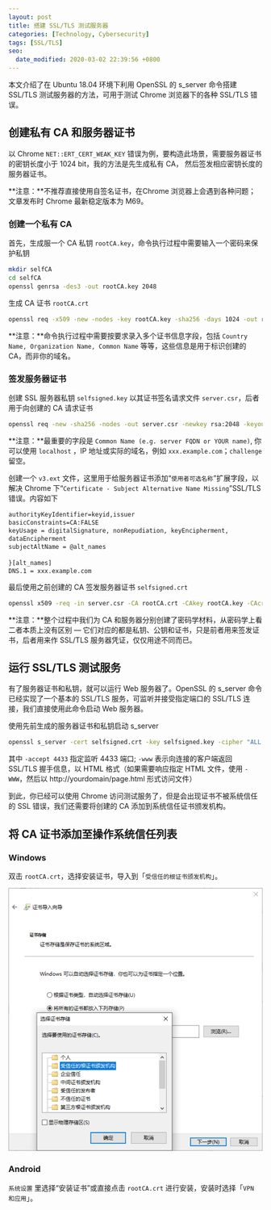```yaml
---
layout: post
title: 搭建 SSL/TLS 测试服务器
categories: [Technology, Cybersecurity]
tags: [SSL/TLS]
seo:
  date_modified: 2020-03-02 22:39:56 +0800
---
```


本文介绍了在 Ubuntu 18.04 环境下利用 OpenSSL 的 s_server 命令搭建 SSL/TLS 测试服务器的方法，可用于测试 Chrome 浏览器下的各种 SSL/TLS 错误。

## 创建私有 CA 和服务器证书

以 Chrome `NET::ERT_CERT_WEAK_KEY` 错误为例，要构造此场景，需要服务器证书的密钥长度小于 1024 bit，我的方法是先生成私有 CA， 然后签发相应密钥长度的服务器证书。

**注意：**不推荐直接使用自签名证书，在Chrome 浏览器上会遇到各种问题；文章发布时 Chrome 最新稳定版本为 M69。

### 创建一个私有 CA

首先，生成服一个 CA 私钥 `rootCA.key`，命令执行过程中需要输入一个密码来保护私钥

```sh
mkdir selfCA
cd selfCA
openssl genrsa -des3 -out rootCA.key 2048
```

生成 CA 证书 `rootCA.crt`

```sh
openssl req -x509 -new -nodes -key rootCA.key -sha256 -days 1024 -out rootCA.crt
```

**注意：**命令执行过程中需要按要求录入多个证书信息字段，包括 `Country Name, Organization Name, Common Name` 等等，这些信息是用于标识创建的 CA，而非你的域名。

### 签发服务器证书

创建 SSL 服务器私钥 `selfsigned.key` 以其证书签名请求文件 `server.csr`，后者用于向创建的 CA 请求证书

```sh
openssl req -new -sha256 -nodes -out server.csr -newkey rsa:2048 -keyout selfsigned.key
```

**注意：**最重要的字段是 `Common Name (e.g. server FQDN or YOUR name)`, 你可以使用 `localhost` ，IP 地址或实际的域名，例如 `xxx.example.com`；`challenge` 留空。

创建一个 `v3.ext` 文件，这里用于给服务器证书添加“`使用者可选名称`”扩展字段，以解决 Chrome 下“`Certificate - Subject Alternative Name Missing`”SSL/TLS 错误。内容如下


```
authorityKeyIdentifier=keyid,issuer
basicConstraints=CA:FALSE
keyUsage = digitalSignature, nonRepudiation, keyEncipherment, dataEncipherment
subjectAltName = @alt_names

}[alt_names]
DNS.1 = xxx.example.com
```

最后使用之前创建的 CA 签发服务器证书 `selfsigned.crt`

```sh
openssl x509 -req -in server.csr -CA rootCA.crt -CAkey rootCA.key -CAcreateserial -out selfsigned.crt -days 1000 -sha256 -extfile v3.ext
```

**注意：**整个过程中我们为 CA 和服务器分别创建了密码学材料，从密码学上看二者本质上没有区别 — 它们对应的都是私钥、公钥和证书，只是前者用来签发证书，后者用来作 SSL/TLS 服务器凭证，仅仅用途不同而已。

## 运行 SSL/TLS 测试服务

有了服务器证书和私钥，就可以运行 Web 服务器了。OpenSSL 的 s_server 命令已经实现了一个基本的 SSL/TLS 服务，可监听并接受指定端口的 SSL/TLS 连接，我们直接使用此命令启动 Web 服务器。

使用先前生成的服务器证书和私钥启动 s_server

```sh
openssl s_server -cert selfsigned.crt -key selfsigned.key -cipher "ALL:@SECLEVEL=0" -www -accept 4433
```

其中 `-accept 4433` 指定监听 4433 端口; `-www` 表示向连接的客户端返回 SSL/TLS 握手信息，以 HTML 格式（如果需要响应指定 HTML 文件，使用 `-WWW`，然后以 http://yourdomain/page.html 形式访问文件）

到此，你已经可以使用 Chrome 访问测试服务了，但是会出现证书不被系统信任的 SSL 错误，我们还需要将创建的 CA 添加到系统信任证书颁发机构。

## 将 CA 证书添加至操作系统信任列表

### Windows

双击 `rootCA.crt`，选择安装证书，导入到「`受信任的根证书颁发机构`」。

![Windows 10安装根证书](/assets/img/post/cert-manager-Windows10.png)

### **Android**

`系统设置` 里选择“安装证书”或直接点击 `rootCA.crt` 进行安装，安装时选择「`VPN 和应用`」。
